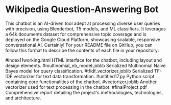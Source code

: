 # Wikipedia Question-Answering Bot
This chatbot is an AI-driven tool adept at processing diverse user queries with precision, using Blenderbot, T5 models, and ML classifiers. It leverages a 64k documents dataset for comprehensive topic coverage and is deployed on the Google Cloud Platform, showcasing scalable, responsive conversational AI.
Certainly! For your README file on GitHub, you can follow this format to describe the contents of each file in your repository:

#index11working.html
HTML interface for the chatbot, including layout and design elements.
#multinomial_nb_model.joblib
Serialized Multinomial Naive Bayes model for query classification.
#tfidf_vectorizer.joblib
Serialized TF-IDF vectorizer for text data transformation.
#untitled17.py
Python script containing core functionalities of the chatbot.
#vectorizer.joblib
Another vectorizer used for text processing in the chatbot.
#finalProject.pdf
Comprehensive report detailing the project's methodologies, technologies, and architecture.

